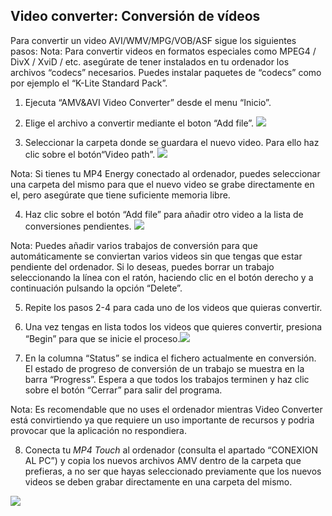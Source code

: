 ## Video converter: Conversión de vídeos

Para convertir un video AVI/WMV/MPG/VOB/ASF sigue los siguientes pasos:
Nota: Para convertir videos en formatos especiales como MPEG4 / DivX / XviD / etc. asegúrate de tener instalados en tu ordenador los archivos “codecs” necesarios.
Puedes instalar paquetes de “codecs” como por ejemplo el “K-Lite Standard Pack”.
1. Ejecuta “AMV&AVI Video Converter” desde el menu “Inicio”.

2. Elige el archivo a convertir mediante el boton “Add file”. ![](http://static.energysistem.com/images/manuals/42644/57f27d6086cd8.jpg)
  
3. Seleccionar la carpeta donde se guardara el nuevo video. Para ello haz clic sobre el
botón“Video path”.  ![](http://static.energysistem.com/images/manuals/42644/57f27d484a061.jpg)
 
Nota: Si tienes tu MP4 Energy conectado al ordenador, puedes seleccionar una carpeta del mismo para que el nuevo video se grabe directamente en el, pero asegúrate que tiene suficiente memoria libre.

4. Haz clic sobre el botón “Add file” para añadir otro video a la lista de conversiones pendientes. ![](http://static.energysistem.com/images/manuals/42644/57f27d6086cd8.jpg)
 
Nota: Puedes añadir varios trabajos de conversión para que automáticamente se conviertan varios videos sin que tengas que estar pendiente del ordenador. Si lo deseas, puedes borrar un trabajo seleccionando la línea con el ratón, haciendo clic en el botón derecho y a continuación pulsando la opción “Delete”.

5. Repite los pasos 2-4 para cada uno de los videos que quieras convertir.

6. Una vez tengas en lista todos los videos que quieres convertir, presiona “Begin” para que se inicie el proceso.![](http://static.energysistem.com/images/manuals/42644/57f27d397319f.jpg)
 
7. En la columna “Status” se indica el fichero actualmente en conversión. El estado de progreso de conversión de un trabajo se muestra en la barra “Progress”. Espera a que todos los trabajos terminen y haz clic sobre el botón “Cerrar” para salir del programa.

Nota: Es recomendable que no uses el ordenador mientras Video Converter está convirtiendo ya que requiere un uso importante de recursos y podria provocar que la aplicación no respondiera.

8. Conecta tu *MP4 Touch* al ordenador (consulta el apartado “CONEXION AL PC”) y copia los nuevos archivos AMV dentro de la carpeta que prefieras, a no ser que hayas seleccionado previamente que los nuevos videos se deben grabar directamente en una carpeta del mismo.

 ![](http://static.energysistem.com/images/manuals/42644/57f27d71d7f08.jpg)
